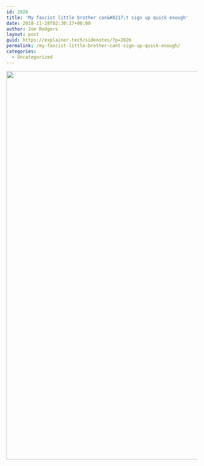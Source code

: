 ```yaml
---
id: 2026
title: 'My fascist little brother can&#8217;t sign up quick enough'
date: 2018-11-28T02:30:17+00:00
author: Joe Rodgers
layout: post
guid: https://explainer.tech/sidenotes/?p=2026
permalink: /my-fascist-little-brother-cant-sign-up-quick-enough/
categories:
  - Uncategorized
---
```

<a href="https://i0.wp.com/explainer.tech/sidenotes/wp-content/uploads/2018/11/Screenshot_20181127-202758.png?ssl=1" rel="attachment wp-att-2027"><img src="https://i0.wp.com/explainer.tech/sidenotes/wp-content/uploads/2018/11/Screenshot_20181127-202758.png?resize=1024%2C1024&#038;ssl=1" alt="" title="screenshot_20181127-202758-png" width="1024" height="1024" class="alignnone size-full wp-image-2027" data-recalc-dims="1" /></a>
